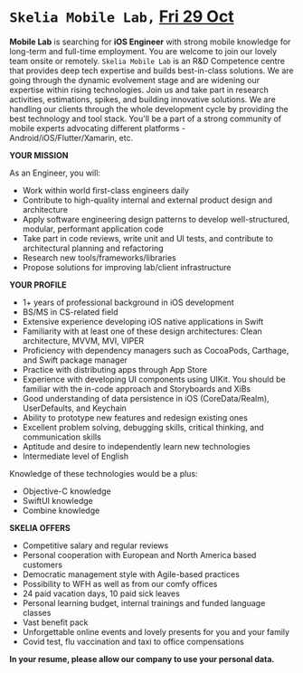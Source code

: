 # `Skelia Mobile Lab,` [Fri 29 Oct](day://2021.10.29)

**Mobile Lab** is searching for **iOS Engineer** with strong mobile knowledge for long-term and full-time employment. You are welcome to join our lovely team onsite or remotely. `Skelia Mobile Lab` is an R&D Competence centre that provides deep tech expertise and builds best-in-class solutions. We are going through the dynamic evolvement stage and are widening our expertise within rising technologies. Join us and take part in research activities, estimations, spikes, and building innovative solutions. We are handling our clients through the whole development cycle by providing the best technology and tool stack. You'll be a part of a strong community of mobile experts advocating different platforms - Android/iOS/Flutter/Xamarin, etc.

**YOUR MISSION**

As an Engineer, you will:

- Work within world first-class engineers daily
- Contribute to high-quality internal and external product design and architecture
- Apply software engineering design patterns to develop well-structured, modular, performant application code
- Take part in code reviews, write unit and UI tests, and contribute to architectural planning and refactoring
- Research new tools/frameworks/libraries
- Propose solutions for improving lab/client infrastructure

**YOUR PROFILE**

- 1+ years of professional background in iOS development
- BS/MS in CS-related field
- Extensive experience developing iOS native applications in Swift
- Familiarity with at least one of these design architectures: Clean architecture, MVVM, MVI, VIPER
- Proficiency with dependency managers such as CocoaPods, Carthage, and Swift package manager
- Practice with distributing apps through App Store
- Experience with developing UI components using UIKit. You should be familiar with the in-code approach and Storyboards and XiBs
- Good understanding of data persistence in iOS (CoreData/Realm), UserDefaults, and Keychain
- Ability to prototype new features and redesign existing ones
- Excellent problem solving, debugging skills, critical thinking, and communication skills
- Aptitude and desire to independently learn new technologies
- Intermediate level of English

Knowledge of these technologies would be a plus:

- Objective-C knowledge
- SwiftUI knowledge
- Combine knowledge

**SKELIA OFFERS**

- Competitive salary and regular reviews
- Personal cooperation with European and North America based customers
- Democratic management style with Agile-based practices
- Possibility to WFH as well as from our comfy offices
- 24 paid vacation days, 10 paid sick leaves
- Personal learning budget, internal trainings and funded language classes
- Vast benefit pack
- Unforgettable online events and lovely presents for you and your family
- Covid test, flu vaccination and taxi to office compensations

**In your resume, please allow our company to use your personal data.**

